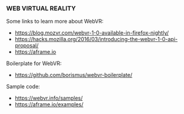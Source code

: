 ### WEB VIRTUAL REALITY ###

Some links to learn more about WebVR:

* https://blog.mozvr.com/webvr-1-0-available-in-firefox-nightly/
* https://hacks.mozilla.org/2016/03/introducing-the-webvr-1-0-api-proposal/
* https://aframe.io

Boilerplate for WebVR:

* https://github.com/borismus/webvr-boilerplate/

Sample code:

* https://webvr.info/samples/
* https://aframe.io/examples/

